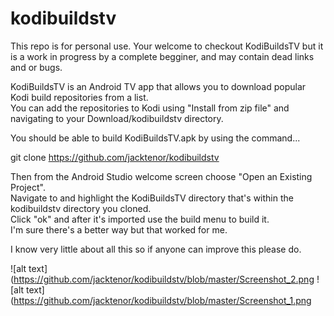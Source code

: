# kodibuildstv
This repo is for personal use. Your welcome to checkout KodiBuildsTV but it is a work in progress 
by a complete begginer, and may contain dead links and or bugs.                                     

KodiBuildsTV is an Android TV app that allows you to download popular Kodi build repositories from a list.                                          
You can add the repositories to Kodi using "Install from zip file" and navigating to your Download/kodibuildstv directory.                              

You should be able to build KodiBuildsTV.apk by using the command...                                          

git clone https://github.com/jacktenor/kodibuildstv                                                       

Then from the Android Studio welcome screen choose "Open an Existing Project".                                    
Navigate to and highlight the KodiBuildsTV directory that's within the kodibuildstv directory you cloned.                            
Click "ok" and after it's imported use the build menu to build it.                                           
I'm sure there's a better way but that worked for me.                                                 

I know very little about all this so if anyone can improve this please do.

![alt text](https://github.com/jacktenor/kodibuildstv/blob/master/Screenshot_2.png
![alt text](https://github.com/jacktenor/kodibuildstv/blob/master/Screenshot_1.png

